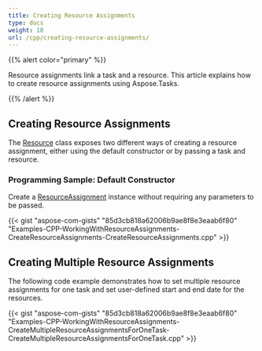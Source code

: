 ```yaml
---
title: Creating Resource Assignments
type: docs
weight: 10
url: /cpp/creating-resource-assignments/
---
```


{{% alert color="primary" %}} 

Resource assignments link a task and a resource. This article explains how to create resource assignments using Aspose.Tasks.

{{% /alert %}}

## **Creating Resource Assignments**
The [Resource](https://apireference.aspose.com/tasks/cpp/class/aspose.tasks.resource) class exposes two different ways of creating a resource assignment, either using the default constructor or by passing a task and resource.
### **Programming Sample: Default Constructor**
Create a [ResourceAssignment](https://apireference.aspose.com/tasks/cpp/class/aspose.tasks.resource_assignment) instance without requiring any parameters to be passed.

{{< gist "aspose-com-gists" "85d3cb818a62006b9ae8f8e3eaab6f80" "Examples-CPP-WorkingWithResourceAssignments-CreateResourceAssignments-CreateResourceAssignments.cpp" >}}
## **Creating Multiple Resource Assignments**
The following code example demonstrates how to set multiple resource assignments for one task and set user-defined start and end date for the resources. 

{{< gist "aspose-com-gists" "85d3cb818a62006b9ae8f8e3eaab6f80" "Examples-CPP-WorkingWithResourceAssignments-CreateMultipleResourceAssignmentsForOneTask-CreateMultipleResourceAssignmentsForOneTask.cpp" >}}
